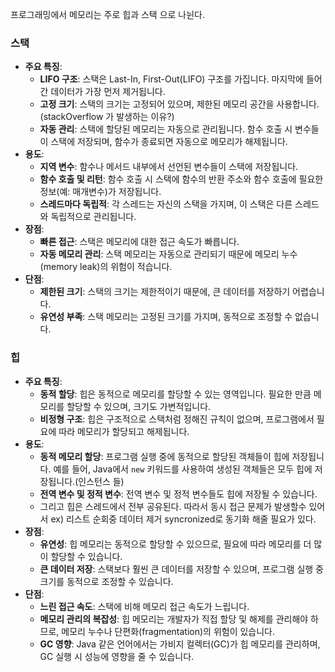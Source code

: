 프로그래밍에서 메모리는 주로 힙과 스택 으로 나뉜다.

### 스택
- **주요 특징**:
    - **LIFO 구조**: 스택은 Last-In, First-Out(LIFO) 구조를 가집니다. 마지막에 들어간 데이터가 가장 먼저 제거됩니다.
    - **고정 크기**: 스택의 크기는 고정되어 있으며, 제한된 메모리 공간을 사용합니다. (stackOverflow 가 발생하는 이유?)
    - **자동 관리**: 스택에 할당된 메모리는 자동으로 관리됩니다. 함수 호출 시 변수들이 스택에 저장되며, 함수가 종료되면 자동으로 메모리가 해제됩니다.
- **용도**:
    - **지역 변수**: 함수나 메서드 내부에서 선언된 변수들이 스택에 저장됩니다.
    - **함수 호출 및 리턴**: 함수 호출 시 스택에 함수의 반환 주소와 함수 호출에 필요한 정보(예: 매개변수)가 저장됩니다.
    - **스레드마다 독립적**: 각 스레드는 자신의 스택을 가지며, 이 스택은 다른 스레드와 독립적으로 관리됩니다.
- **장점**:
    - **빠른 접근**: 스택은 메모리에 대한 접근 속도가 빠릅니다.
    - **자동 메모리 관리**: 스택 메모리는 자동으로 관리되기 때문에 메모리 누수(memory leak)의 위험이 적습니다.
- **단점**:
    - **제한된 크기**: 스택의 크기는 제한적이기 때문에, 큰 데이터를 저장하기 어렵습니다.
    - **유연성 부족**: 스택 메모리는 고정된 크기를 가지며, 동적으로 조정할 수 없습니다.



### 힙
- **주요 특징**:
    - **동적 할당**: 힙은 동적으로 메모리를 할당할 수 있는 영역입니다. 필요한 만큼 메모리를 할당할 수 있으며, 크기도 가변적입니다.
    - **비정형 구조**: 힙은 구조적으로 스택처럼 정해진 규칙이 없으며, 프로그램에서 필요에 따라 메모리가 할당되고 해제됩니다.
- **용도**:
    - **동적 메모리 할당**: 프로그램 실행 중에 동적으로 할당된 객체들이 힙에 저장됩니다. 예를 들어, Java에서 `new` 키워드를 사용하여 생성된 객체들은 모두 힙에 저장됩니다.(인스턴스 들)
    - **전역 변수 및 정적 변수**: 전역 변수 및 정적 변수들도 힙에 저장될 수 있습니다.
    - 그리고 힙은 스레드에서 전부 공유된다. 따라서 동시 접근 문제가 발생할수 있어서
      ex) 리스트 순회중 데이터 제거
      syncronized로 동기화 해줄 필요가 있다.
- **장점**:
    - **유연성**: 힙 메모리는 동적으로 할당할 수 있으므로, 필요에 따라 메모리를 더 많이 할당할 수 있습니다.
    - **큰 데이터 저장**: 스택보다 훨씬 큰 데이터를 저장할 수 있으며, 프로그램 실행 중 크기를 동적으로 조정할 수 있습니다.
- **단점**:
    - **느린 접근 속도**: 스택에 비해 메모리 접근 속도가 느립니다.
    - **메모리 관리의 복잡성**: 힙 메모리는 개발자가 직접 할당 및 해제를 관리해야 하므로, 메모리 누수나 단편화(fragmentation)의 위험이 있습니다.
    - **GC 영향**: Java 같은 언어에서는 가비지 컬렉터(GC)가 힙 메모리를 관리하며, GC 실행 시 성능에 영향을 줄 수 있습니다.